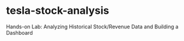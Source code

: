 # tesla-stock-analysis
Hands-on Lab: Analyzing Historical Stock/Revenue Data and Building a Dashboard
